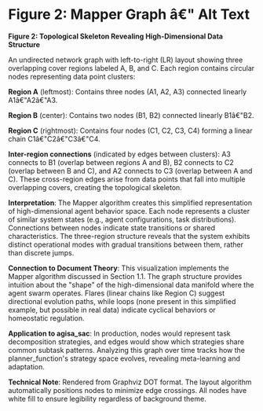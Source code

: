 # Figure 2: Mapper Graph â€" Alt Text

**Figure 2: Topological Skeleton Revealing High-Dimensional Data Structure**

An undirected network graph with left-to-right (LR) layout showing three overlapping cover regions labeled A, B, and C. Each region contains circular nodes representing data point clusters:

**Region A** (leftmost): Contains three nodes (A1, A2, A3) connected linearly A1â€"A2â€"A3.

**Region B** (center): Contains two nodes (B1, B2) connected linearly B1â€"B2.

**Region C** (rightmost): Contains four nodes (C1, C2, C3, C4) forming a linear chain C1â€"C2â€"C3â€"C4.

**Inter-region connections** (indicated by edges between clusters): A3 connects to B1 (overlap between regions A and B), B2 connects to C2 (overlap between B and C), and A2 connects to C3 (overlap between A and C). These cross-region edges arise from data points that fall into multiple overlapping covers, creating the topological skeleton.

**Interpretation**: The Mapper algorithm creates this simplified representation of high-dimensional agent behavior space. Each node represents a cluster of similar system states (e.g., agent configurations, task distributions). Connections between nodes indicate state transitions or shared characteristics. The three-region structure reveals that the system exhibits distinct operational modes with gradual transitions between them, rather than discrete jumps.

**Connection to Document Theory**: This visualization implements the Mapper algorithm discussed in Section 1.1. The graph structure provides intuition about the "shape" of the high-dimensional data manifold where the agent swarm operates. Flares (linear chains like Region C) suggest directional evolution paths, while loops (none present in this simplified example, but possible in real data) indicate cyclical behaviors or homeostatic regulation.

**Application to agisa_sac**: In production, nodes would represent task decomposition strategies, and edges would show which strategies share common subtask patterns. Analyzing this graph over time tracks how the planner_function's strategy space evolves, revealing meta-learning and adaptation.

**Technical Note**: Rendered from Graphviz DOT format. The layout algorithm automatically positions nodes to minimize edge crossings. All nodes have white fill to ensure legibility regardless of background theme.
